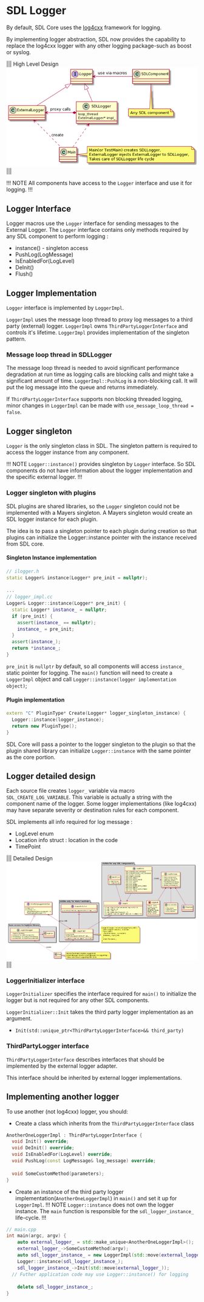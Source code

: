 # SDL Logger

By default, SDL Core uses the [log4cxx](https://logging.apache.org/log4cxx/latest_stable/) framework for logging.

By implementing logger abstraction, SDL now provides the capability to replace the log4cxx logger with any other logging package-such as boost or syslog.

|||
High Level Design
![Logger](./assets/high_level_design.png)
|||


!!! NOTE
All components have access to the `Logger` interface and use it for logging.
!!!

## Logger Interface 

Logger macros use the `Logger` interface for sending messages to the External Logger.
The `Logger` interface contains only methods required by any SDL component to perform logging :

 * instance() - singleton access
 * PushLog(LogMessage)
 * IsEnabledFor(LogLevel)
 * DeInit()
 * Flush() 


## Logger Implementation

`Logger` interface is implemented by `LoggerImpl`. 

`LoggerImpl` uses the message loop thread to proxy log messages to a third party (external) logger.
`LoggerImpl` owns `ThirdPartyLoggerInterface` and controls it's lifetime. 
`LoggerImpl` provides implementation of the singleton pattern.


### Message loop thread in SDLLogger

The message loop thread is needed to avoid significant performance degradation at run time as logging calls are blocking calls and might take a significant amount of time. `LoggerImpl::PushLog` is a non-blocking call. It will put the log message into the queue and returns immediately.


If `ThirdPartyLoggerInterface` supports non blocking threaded logging, minor changes in `LoggerImpl` can be made with `use_message_loop_thread = false`. 

## Logger singleton 

`Logger` is the only singleton class in SDL. The singleton pattern is required to access the logger instance from any component.

!!! NOTE
`Logger::instance()` provides singleton by `Logger` interface. So SDL components do not have information about the logger implementation and the specific external logger.
!!!

### Logger singleton with plugins 

SDL plugins are shared libraries, so the `Logger` singleton could not be implemented with a Mayers singleton. A Mayers singleton would create an SDL logger instance for each plugin.

The idea is to pass a singleton pointer to each plugin during creation so that plugins can initialize the Logger::instance pointer with the instance received from SDL core.


#### Singleton Instance implementation
```cpp
// ilogger.h
static Logger& instance(Logger* pre_init = nullptr);

...
// logger_impl.cc
Logger& Logger::instance(Logger* pre_init) {
  static Logger* instance_ = nullptr;
  if (pre_init) {
    assert(instance_ == nullptr);
    instance_ = pre_init;
  }
  assert(instance_);
  return *instance_;
}
```

`pre_init` is `nullptr` by default, so all components will access `instance_` static pointer for logging. 
The `main()` function will need to create a `LoggerImpl` object and call `Logger::instance(logger implementation object)`;

#### Plugin implementation
```cpp 
extern "C" PluginType* Create(Logger* logger_singleton_instance) {
  Logger::instance(logger_instance);
  return new PluginType();
}
```


SDL Core will pass a pointer to the logger singleton to the plugin so that the plugin shared library can initialize `Logger::instance` with the same pointer as the core portion.

## Logger detailed design

Each source file creates `logger_` variable via macro `SDL_CREATE_LOG_VARIABLE`. 
This variable is actually a string with the component name of the logger.
Some logger implementations (like log4cxx) may have separate severity or destination rules for each component. 


SDL implements all info required for log message :

 * LogLevel enum
 * Location info struct : location in the code
 * TimePoint 


|||
Detailed Design
![Logger in details](./assets/detailed_logger_design.png)
|||


### LoggerInitializer interface 

`LoggerInitializer` specifies the interface required for `main()` to initialize the logger but is not required for any other SDL components.

`LoggerInitializer::Init` takes the third party logger implementation as an argument. 
 - `Init(std::unique_ptr<ThirdPartyLoggerInterface>&& third_party)`


### ThirdPartyLogger interface

`ThirdPartyLoggerInterface` describes interfaces that should be implemented by the external logger adapter. 

This interface should be inherited by external logger implementations. 


## Implementing another logger 


To use another (not log4cxx) logger, you should: 

 * Create a class which inherits from the `ThirdPartyLoggerInterface` class 

```cpp
AnotherOneLoggerImpl : ThirdPartyLoggerInterface {
  void Init() override;
  void DeInit() override;
  void IsEnabledFor(LogLevel) override;
  void PushLog(const LogMessage& log_message) override;

  void SomeCustomMethod(parameters);
}
```


 * Create an instance of the third party logger implementation(`AnotherOneLoggerImpl`) in `main()` and set it up for `LoggerImpl`.
!!! NOTE
`Logger::instance` does not own the logger instance. The `main` function is responsible for the `sdl_logger_instance_` life-cycle.
!!!


```cpp
// main.cpp
int main(argc, argv) {
	auto external_logger_ = std::make_unique<AnotherOneLoggerImpl>();
	external_logger_->SomeCustomMethod(argv);
	auto sdl_logger_instance_ = new LoggerImpl(std::move(external_logger_));
	Logger::instance(sdl_logger_instance_);  
	sdl_logger_instance_->Init(std::move(external_logger_));
  // Futher application code may use Logger::instance() for logging 
	
	delete sdl_logger_instance_;
}

```
